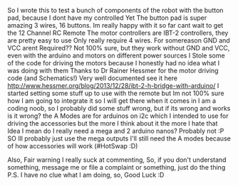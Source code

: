 So I wrote this to test a bunch of components of the robot with the button pad, because I dont have my controlled Yet
The button pad is super amazing 3 wires, 16 buttons. Im really happy with it so far
cant wait to get the 12 Channel RC Remote
The motor controllers are IBT-2 controllers, they are pretty easy to use Only really require 4 wires. For somereason GND and VCC arent Required??
Not 100% sure, but they work without GND and VCC, even with the arduino and motors on different power sources
I Stole some of the code for driving the motors because I honestly had no idea what I was doing with them 
Thanks to Dr Rainer Hessmer for the motor driving code (and Schematics!) 
Very well documented see it here http://www.hessmer.org/blog/2013/12/28/ibt-2-h-bridge-with-arduino/
I started setting some stuff up to use with the remote but Im not 100% sure how I am going to integrate it so I will get there when it comes in
I am a coding noob, so I probably did some stuff wrong, but if its wrong and works is it wrong?
the A Modes are for arduinos on i2c which I intended to use for driving the accessories but the more I think about it the more I hate that Idea
I mean do I really need a mega and 2 arduino nanos? Probably not :P SO Ill probably just use the mega outputs
I'll still need the A modes because of how accessories will work (#HotSwap :D)


 Also, Fair warning I really suck at commenting, So, if you don't understand something, message me or file a complaint or something, just do the thing
P.S. I have no clue what I am doing, so, Good Luck :D
 